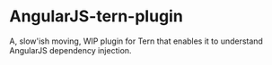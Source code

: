 AngularJS-tern-plugin
=====================

A, slow'ish moving, WIP plugin for Tern that enables it to understand AngularJS dependency injection.
